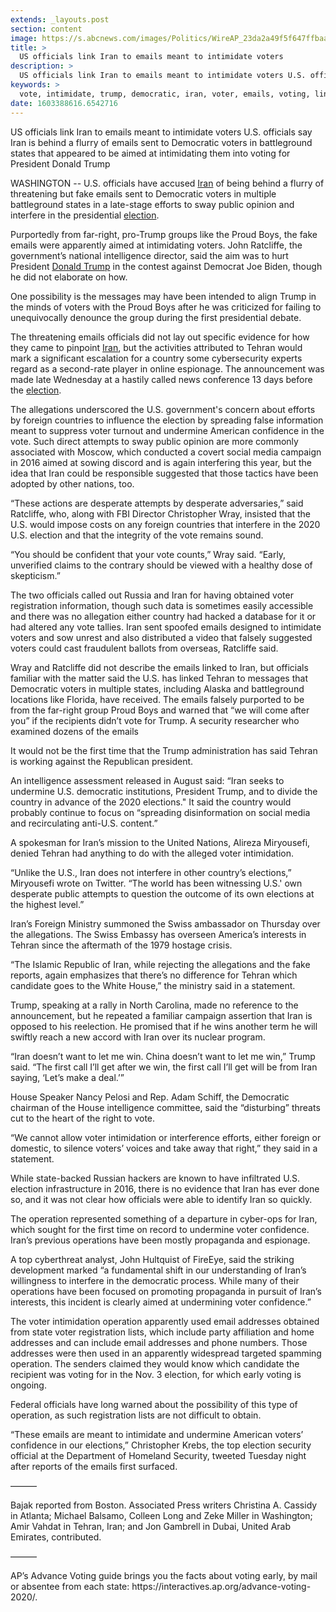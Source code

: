 ```yaml
--- 
extends: _layouts.post 
section: content 
image: https://s.abcnews.com/images/Politics/WireAP_23da2a49f5f647ffbaa3a92a937a6275_16x9_992.jpg 
title: > 
  US officials link Iran to emails meant to intimidate voters 
description: > 
  US officials link Iran to emails meant to intimidate voters U.S. officials say Iran is behind a flurry of emails sent to Democratic voters in battleground states that appeared to be aimed at intimidating them into voting for President Donald TrumpWASHINGTON -- ‎U.S.officials have accused Iran of being behind a flurry of threatening but fake emails sent to Democratic voters in multiple battleground states in a late-stage efforts to sway public opinion and interfere in the presidential election.Purportedly from far-right, pro-Trump groups like the Proud Boys, the fake emails were apparently aimed at intimidating voters.Iran sent spoofed emails designed to intimidate voters and sow unrest and also distributed a video that falsely suggested voters could cast fraudulent ballots from overseas, Ratcliffe said.Associated Press writers Christina A. Cassidy in Atlanta; Michael Balsamo, Colleen Long and Zeke Miller in Washington; Amir Vahdat in Tehran, Iran; and Jon Gambrell in Dubai, United Arab Emirates, contributed. 
keywords: > 
  vote, intimidate, trump, democratic, iran, voter, emails, voting, link, voters, tehran, meant, officials 
date: 1603388616.6542716 
--- 
```

<div><p>US officials link Iran to emails meant to intimidate voters U.S. officials say Iran is behind a flurry of emails sent to Democratic voters in battleground states that appeared to be aimed at intimidating them into voting for President Donald Trump</p><p id="_ap_link_Iran_Iran_">WASHINGTON -- &#8206;U.S. officials have accused <a href="https://abcnews.go.com/alerts/Iran" id="_ap_link_Iran_Iran_" target="_blank">Iran</a> of being behind a flurry of threatening but fake emails sent to Democratic voters in multiple battleground states in a late-stage efforts to sway public opinion and interfere in the presidential <a href="https://abcnews.go.com/alerts/Elections" id="_ap_link_election_Elections_" target="_blank">election</a>.</p><p id="_ap_link_Donald Trump_DonaldTrump_">Purportedly from far-right, pro-Trump groups like the Proud Boys, the fake emails were apparently aimed at intimidating voters. John Ratcliffe, the government&#8217;s national intelligence director, said the aim was to hurt President <a href="https://abcnews.go.com/alerts/DonaldTrump" id="_ap_link_Donald Trump_DonaldTrump_" target="_blank">Donald Trump</a> in the contest against Democrat Joe Biden, though he did not elaborate on how.</p><p class="Ad incontentTeads incontentTeads--story ad-slot"></p><p>One possibility is the messages may have been intended to align Trump in the minds of voters with the Proud Boys after he was criticized for failing to unequivocally denounce the group during the first presidential debate.</p><p id="_ap_link_Iran_Iran_">The threatening emails officials did not lay out specific evidence for how they came to pinpoint <a href="https://abcnews.go.com/alerts/Iran" id="_ap_link_Iran_Iran_" target="_blank">Iran</a>, but the activities attributed to Tehran would mark a significant escalation for a country some cybersecurity experts regard as a second-rate player in online espionage. The announcement was made late Wednesday at a hastily called news conference 13 days before         the <a href="https://abcnews.go.com/alerts/Elections" id="_ap_link_election_Elections_" target="_blank">election</a>.</p><p>The allegations underscored the U.S. government's concern about efforts by foreign countries to influence the election by spreading false information meant to suppress voter turnout and undermine American confidence in the vote. Such direct attempts to sway public opinion are more commonly associated with Moscow, which conducted         a covert social media campaign in 2016 aimed at sowing discord and is again interfering this year, but the idea that Iran could be responsible suggested that those tactics have been adopted by other nations, too.</p><p>&#8220;These actions are desperate attempts by desperate adversaries,&#8221; said Ratcliffe, who, along with FBI Director Christopher Wray, insisted that the U.S. would impose costs on any foreign countries that interfere in the 2020 U.S. election and that the integrity of the vote remains sound.</p><p>&#8220;You should be confident that your vote counts,&#8221; Wray said. &#8220;Early, unverified claims to the contrary should be viewed with a healthy dose of skepticism.&#8221;</p><p>The two officials called out Russia and Iran for having obtained voter registration information, though such data is sometimes easily accessible and there was no allegation either country had hacked a database for it or had altered any vote tallies. Iran sent spoofed emails designed to intimidate voters and sow unrest and also distributed a video that falsely suggested voters could cast fraudulent ballots from overseas, Ratcliffe said.</p><p>Wray and Ratcliffe did not describe the emails linked to Iran, but officials familiar with the matter said the U.S. has linked Tehran to messages that Democratic voters in multiple states, including Alaska and battleground locations like Florida, have received. The emails falsely purported to be from the far-right group Proud Boys and warned that &#8220;we will come after you&#8221; if the recipients didn&#8217;t vote for Trump. A security researcher who examined dozens of the emails</p><p>It would not be the first time that the Trump administration has said Tehran is working against the Republican president.</p><p class="Ad incontentTeads2 incontentTeads2--story ad-slot"></p><p>An intelligence assessment released in August said: &#8220;Iran seeks to undermine U.S. democratic institutions, President Trump, and to divide the country in advance of the 2020 elections." It said the country would probably continue to focus on &#8220;spreading disinformation on social media and recirculating anti-U.S. content.&#8221;</p><p>A spokesman for Iran&#8217;s mission to the United Nations, Alireza Miryousefi, denied Tehran had anything to do with the alleged voter intimidation.</p><p>&#8220;Unlike the U.S., Iran does not interfere in other country&#8217;s elections,&#8221; Miryousefi wrote on Twitter. &#8220;The world has been witnessing U.S.' own desperate public attempts to question the outcome of its own elections at the highest level.&#8221;</p><p>Iran&#8217;s Foreign Ministry summoned the Swiss ambassador on Thursday over the allegations. The Swiss Embassy has overseen America&#8217;s interests in Tehran since the aftermath of the 1979 hostage crisis.</p><p>&#8220;The Islamic Republic of Iran, while rejecting the allegations and the fake reports, again emphasizes that there&#8217;s no difference for Tehran which candidate goes to the White House,&#8221; the ministry said in a statement.</p><p>Trump, speaking at a rally in North Carolina, made no reference to the announcement, but he repeated a familiar campaign assertion that Iran is opposed to his reelection. He promised that if he wins another term he will swiftly reach a new accord with Iran over its nuclear program.</p><p>&#8220;Iran doesn&#8217;t want to let me win. China doesn&#8217;t want to let me win,&#8221; Trump said. &#8220;The first call I&#8217;ll get after we win, the first call I&#8217;ll get will be from Iran saying, &#8216;Let&#8217;s make a deal.&#8217;&#8221;</p><p>House Speaker Nancy Pelosi and Rep. Adam Schiff, the Democratic chairman of the House intelligence committee, said the &#8220;disturbing&#8221; threats cut to the heart of the right to vote.</p><p>&#8220;We cannot allow voter intimidation or interference efforts, either foreign or domestic, to silence voters&#8217; voices and take away that right,&#8221; they said in a statement.</p><p>While state-backed Russian hackers are known to have infiltrated U.S. election infrastructure in 2016, there is no evidence that Iran has ever done so, and it was not clear how officials were able to identify Iran so quickly.</p><p>The operation represented something of a departure in cyber-ops for Iran, which sought for the first time on record to undermine voter confidence. Iran&#8217;s previous operations have been mostly propaganda and espionage.</p><p>A top cyberthreat analyst, John Hultquist of FireEye, said the striking development marked &#8220;a fundamental shift in our understanding of Iran&#8217;s willingness to interfere in the democratic process. While many of their operations have been focused on promoting propaganda in pursuit of Iran&#8217;s interests, this incident is clearly aimed at undermining voter confidence.&#8221;</p><p>The voter intimidation operation apparently used email addresses obtained from state voter registration lists, which include party affiliation and home addresses and can include email addresses and phone numbers. Those addresses were then used in an apparently widespread targeted spamming operation. The senders claimed they would know which candidate the recipient was voting for in the Nov. 3 election, for which early voting is ongoing.</p><p>Federal officials have long warned about the possibility of this type of operation, as such registration lists are not difficult to obtain.</p><p>&#8220;These emails are meant to intimidate and undermine American voters&#8217; confidence in our elections,&#8221; Christopher Krebs, the top election security official at the Department of Homeland Security, tweeted Tuesday night after reports of the emails first surfaced.</p><p>&#8212;&#8212;&#8212;</p><p>Bajak reported from Boston. Associated Press writers Christina A. Cassidy in Atlanta; Michael Balsamo, Colleen Long and Zeke Miller in Washington; Amir Vahdat in Tehran, Iran; and Jon Gambrell in Dubai, United Arab Emirates, contributed.</p><p>&#8212;&#8212;&#8212;</p><p>AP&#8217;s Advance Voting guide brings you the facts about voting early, by mail or absentee from each state:         https://interactives.ap.org/advance-voting-2020/.</p></div>